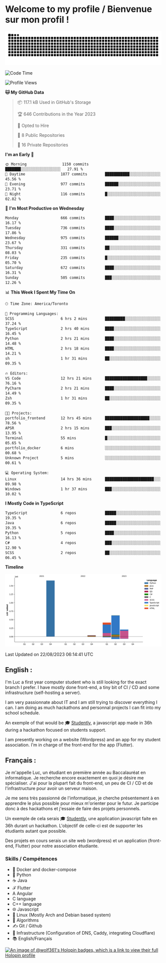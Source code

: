 # Welcome to my profile / Bienvenue sur mon profil !

![snake gif](https://github.com/wolf-361/wolf-361/blob/output/github-contribution-grid-snake.svg)

<!--START_SECTION:waka-->
![Code Time](http://img.shields.io/badge/Code%20Time-273%20hrs%2040%20mins-blue)

![Profile Views](http://img.shields.io/badge/Profile%20Views-0-blue)

**🐱 My GitHub Data** 

> 📦 117.1 kB Used in GitHub's Storage 
 > 
> 🏆 646 Contributions in the Year 2023
 > 
> 💼 Opted to Hire
 > 
> 📜 8 Public Repositories 
 > 
> 🔑 16 Private Repositories 
 > 
**I'm an Early 🐤** 

```text
🌞 Morning                1150 commits        ███████░░░░░░░░░░░░░░░░░░   27.91 % 
🌆 Daytime                1877 commits        ███████████░░░░░░░░░░░░░░   45.56 % 
🌃 Evening                977 commits         ██████░░░░░░░░░░░░░░░░░░░   23.71 % 
🌙 Night                  116 commits         █░░░░░░░░░░░░░░░░░░░░░░░░   02.82 % 
```
📅 **I'm Most Productive on Wednesday** 

```text
Monday                   666 commits         ████░░░░░░░░░░░░░░░░░░░░░   16.17 % 
Tuesday                  736 commits         ████░░░░░░░░░░░░░░░░░░░░░   17.86 % 
Wednesday                975 commits         ██████░░░░░░░░░░░░░░░░░░░   23.67 % 
Thursday                 331 commits         ██░░░░░░░░░░░░░░░░░░░░░░░   08.03 % 
Friday                   235 commits         █░░░░░░░░░░░░░░░░░░░░░░░░   05.70 % 
Saturday                 672 commits         ████░░░░░░░░░░░░░░░░░░░░░   16.31 % 
Sunday                   505 commits         ███░░░░░░░░░░░░░░░░░░░░░░   12.26 % 
```


📊 **This Week I Spent My Time On** 

```text
🕑︎ Time Zone: America/Toronto

💬 Programming Languages: 
SCSS                     6 hrs 2 mins        █████████░░░░░░░░░░░░░░░░   37.24 % 
TypeScript               2 hrs 40 mins       ████░░░░░░░░░░░░░░░░░░░░░   16.45 % 
Python                   2 hrs 21 mins       ████░░░░░░░░░░░░░░░░░░░░░   14.48 % 
HTML                     2 hrs 18 mins       ████░░░░░░░░░░░░░░░░░░░░░   14.21 % 
sh                       1 hr 31 mins        ██░░░░░░░░░░░░░░░░░░░░░░░   09.35 % 

🔥 Editors: 
VS Code                  12 hrs 21 mins      ███████████████████░░░░░░   76.16 % 
PyCharm                  2 hrs 21 mins       ████░░░░░░░░░░░░░░░░░░░░░   14.49 % 
Zsh                      1 hr 31 mins        ██░░░░░░░░░░░░░░░░░░░░░░░   09.35 % 

🐱‍💻 Projects: 
portfolio_frontend       12 hrs 45 mins      ████████████████████░░░░░   78.56 % 
APSR                     2 hrs 15 mins       ███░░░░░░░░░░░░░░░░░░░░░░   13.95 % 
Terminal                 55 mins             █░░░░░░░░░░░░░░░░░░░░░░░░   05.65 % 
portfolio_docker         6 mins              ░░░░░░░░░░░░░░░░░░░░░░░░░   00.68 % 
Unknown Project          5 mins              ░░░░░░░░░░░░░░░░░░░░░░░░░   00.61 % 

💻 Operating System: 
Linux                    14 hrs 36 mins      ██████████████████████░░░   89.98 % 
Windows                  1 hr 37 mins        ███░░░░░░░░░░░░░░░░░░░░░░   10.02 % 
```

**I Mostly Code in TypeScript** 

```text
TypeScript               6 repos             █████░░░░░░░░░░░░░░░░░░░░   19.35 % 
Java                     6 repos             █████░░░░░░░░░░░░░░░░░░░░   19.35 % 
Python                   5 repos             ████░░░░░░░░░░░░░░░░░░░░░   16.13 % 
C#                       4 repos             ███░░░░░░░░░░░░░░░░░░░░░░   12.90 % 
SCSS                     2 repos             ██░░░░░░░░░░░░░░░░░░░░░░░   06.45 % 
```



**Timeline**

![Lines of Code chart](https://raw.githubusercontent.com/wolf-361/wolf-361/main/assets/bar_graph.png)


 Last Updated on 22/08/2023 06:14:41 UTC
<!--END_SECTION:waka-->

## English : 

I'm Luc a first year computer student who is still looking for the exact branch I prefer. I have mostly done front-end, a tiny bit of CI / CD and some infrastructure (self-hosting a server).

I am very passionnate about IT and I am still trying to discover everything I can. I am doing as much hackathons and personnal projects I can fit into my school schedule.

An exemple of that would be 🎓 [Studently](https://github.com/wolf-361/Studently-CodeJam12), a javascript app made in 36h during a hackathon focused on students support.

I am presently working on a website (Wordpress) and an app for my student association. I'm in charge of the front-end for the app (Flutter).

## Français :

Je m'appelle Luc, un étudiant en première année au Baccalauréat en informatique. Je recherche encore exactement en quoi je désire me spécialiser. J'ai pour la plupart fait du front-end, un peu de CI / CD et de l'infrastructure pour avoir un serveur maison.

Je me sens très passionné de l'informatique, je cherche présentement à en apprendre le plus possible pour mieux m'orienter pour le futur. Je participe donc à des hackathons et j'essaie de faire des projets personnels.

Un exemple de cela serais 🎓 [Studently](https://github.com/wolf-361/Studently-CodeJam12), une application javascript faite en 36h durant un hackathon. L'objectif de celle-ci est de supporter les étudiants autant que possible.

Des projets en cours serais un site web (wordpress) et un application (front-end, Flutter) pour notre association étudiante.

###  Skills / Compétences

* 🐋 Docker and docker-compose
* 🐍 Python
* ☕ Java
* ℱ Flutter
* A Angular
* C language
* C++ language
* 🌐 Javascript
* 🐧 Linux (Mostly Arch and Debian based system)
* 🧩 Algorithms
* ✍️ Git / Github
* 📜 Infrastructure (Configuration of DNS, Caddy, integrating Cloudflare)
* 📚 English/Français

[![An image of @wolf361's Holopin badges, which is a link to view their full Holopin profile](https://holopin.me/wolf361)](https://holopin.io/@wolf361)


